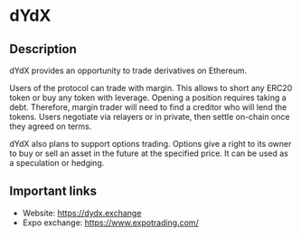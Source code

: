 # dYdX

## Description

dYdX provides an opportunity to trade derivatives on Ethereum.

Users of the protocol can trade with margin. This allows to short any ERC20 token or buy any token with leverage. Opening a position requires taking a debt. Therefore, margin trader will need to find a creditor who will lend the tokens. Users negotiate via relayers or in private, then settle on-chain once they agreed on terms.

dYdX also plans to support options trading. Options give a right to its owner to buy or sell an asset in the future at the specified price. It can be used as a speculation or hedging.

## Important links

* Website: https://dydx.exchange
* Expo exchange: https://www.expotrading.com/

